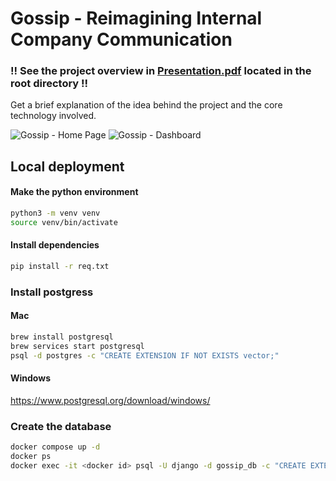 # Gossip - Reimagining Internal Company Communication

### !! See the project overview in [Presentation.pdf](./Presentation.pdf) located in the root directory !!
Get a brief explanation of the idea behind the project and the core technology involved.

![Gossip - Home Page](https://github.com/user-attachments/assets/6ee99baa-59ea-4db7-892f-bbfa73e4bf29)
![Gossip - Dashboard](https://github.com/user-attachments/assets/0c0eacdb-6322-4d8f-880a-02fd68376a13)

## Local deployment

#### Make the python environment
```bash
python3 -m venv venv
source venv/bin/activate
```

#### Install dependencies
```bash
pip install -r req.txt
```

### Install postgress
#### Mac
```bash
brew install postgresql
brew services start postgresql
psql -d postgres -c "CREATE EXTENSION IF NOT EXISTS vector;"
```
#### Windows
https://www.postgresql.org/download/windows/

### Create the database
```bash
docker compose up -d
docker ps
docker exec -it <docker id> psql -U django -d gossip_db -c "CREATE EXTENSION IF NOT EXISTS vector;"
```

